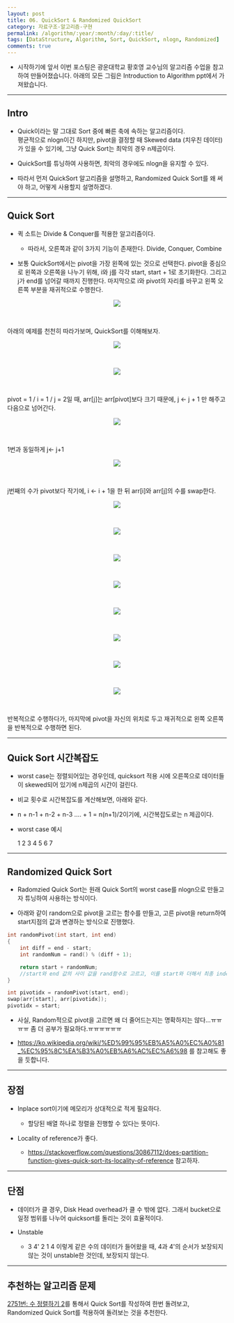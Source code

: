 ```yaml
---
layout: post
title: 06. QuickSort & Randomized QuickSort
category: 자료구조-알고리즘-구현
permalink: /algorithm/:year/:month/:day/:title/
tags: [DataStructure, Algorithm, Sort, QuickSort, nlogn, Randomized]
comments: true
---
```


* 시작하기에 앞서 이번 포스팅은 광운대학교 황호영 교수님의 알고리즘 수업을 참고하여 만들어졌습니다. 아래의 모든 그림은 Introduction to Algorithm ppt에서 가져왔습니다.

---

## Intro

* Quick이라는 말 그대로 Sort 중에 빠른 축에 속하는 알고리즘이다. <br> 평균적으로 nlogn이긴 하지만, pivot을 결정할 때 Skewed data (치우친 데이터)가 있을 수 있기에, 그냥 Quick Sort는 최악의 경우 n제곱이다.

* QuickSort를 튜닝하여 사용하면, 최악의 경우에도 nlogn을 유지할 수 있다.

* 따라서 먼저 QuickSort 알고리즘을 설명하고, Randomized Quick Sort를 왜 써야 하고, 어떻게 사용할지 설명하겠다.

---

## Quick Sort

* 퀵 소트는 Divide & Conquer를 적용한 알고리즘이다.
    * 따라서, 오른쪽과 같이 3가지 기능이 존재한다. Divide, Conquer, Combine


* 보통 QuickSort에서는 pivot을 가장 왼쪽에 있는 것으로 선택한다. pivot을 중심으로 왼쪽과 오른쪽을 나누기 위해, i와 j를 각각 start, start + 1로 초기화한다. 그리고 j가 end를 넘어갈 때까지 진행한다. 마지막으로 i와 pivot의 자리를 바꾸고 왼쪽 오른쪽 부분을 재귀적으로 수행한다.

<p style="text-align: center;">
        <img style="max-width: 60%; height: auto;" src="/assets/post-img/algorithm/quicksort_0.png"/> 
</p><br>

아래의 예제를 천천히 따라가보며, QuickSort를 이해해보자.

<p style="text-align: center;">
        <img style="max-width: 60%; height: auto;" src="/assets/post-img/algorithm/quicksort_1.png"/> 
</p><br>
<p style="text-align: center;">
        <img style="max-width: 60%; height: auto;" src="/assets/post-img/algorithm/quicksort_2.png"/> 
</p><br>

pivot = 1 / i = 1 / j = 2일 때, arr[j]는 arr[pivot]보다 크기 때문에, j <- j + 1 만 해주고 다음으로 넘어간다.

 
<p style="text-align: center;">
        <img style="max-width: 60%; height: auto;" src="/assets/post-img/algorithm/quicksort_3.png"/> 
</p><br>

1번과 동일하게 j<- j+1
 
<p style="text-align: center;">
        <img style="max-width: 60%; height: auto;" src="/assets/post-img/algorithm/quicksort_4.png"/> 
</p><br>

j번째의 수가 pivot보다 작기에, i <- i + 1을 한 뒤 arr[i]와 arr[j]의 수를 swap한다.

<p style="text-align: center;">
        <img style="max-width: 60%; height: auto;" src="/assets/post-img/algorithm/quicksort_5.png"/> 
</p><br>

<p style="text-align: center;">
        <img style="max-width: 60%; height: auto;" src="/assets/post-img/algorithm/quicksort_6.png"/> 
</p><br>
<p style="text-align: center;">
        <img style="max-width: 60%; height: auto;" src="/assets/post-img/algorithm/quicksort_7.png"/> 
</p><br>
<p style="text-align: center;">
        <img style="max-width: 60%; height: auto;" src="/assets/post-img/algorithm/quicksort_8.png"/> 
</p><br>
<p style="text-align: center;">
        <img style="max-width: 60%; height: auto;" src="/assets/post-img/algorithm/quicksort_9.png"/> 
</p><br>
<p style="text-align: center;">
        <img style="max-width: 60%; height: auto;" src="/assets/post-img/algorithm/quicksort_10.png"/> 
</p><br>

<p style="text-align: center;">
        <img style="max-width: 60%; height: auto;" src="/assets/post-img/algorithm/quicksort_11.png"/> 
</p><br>

<p style="text-align: center;">
        <img style="max-width: 60%; height: auto;" src="/assets/post-img/algorithm/quicksort_12.png"/> 
</p><br>

반복적으로 수행하다가, 마지막에 pivot을 자신의 위치로 두고 재귀적으로 왼쪽 오른쪽을 반복적으로 수행하면 된다.

---

## Quick Sort 시간복잡도

* worst case는 정렬되어있는 경우인데, quicksort 적용 시에 오른쪽으로 데이터들이 skewed되어 있기에 n제곱의 시간이 걸린다.

* 비교 횟수로 시간복잡도를 계산해보면, 아래와 같다.

* n + n-1 + n-2 + n-3 .... + 1 = n(n+1)/2이기에, 시간복잡도로는 n 제곱이다.

* worst case 예시

    1 2 3 4 5 6 7 
---
## Randomized Quick Sort

* Radomzied Quick Sort는 원래 Quick Sort의 worst case를 nlogn으로 만들고자 튜닝하여 사용하는 방식이다.

* 아래와 같이 random으로 pivot을 고르는 함수를 만들고, 고른 pivot을 return하여 start지점의 값과 변경하는 방식으로 진행했다.

```cpp  
int randomPivot(int start, int end)
{
    int diff = end - start;
    int randomNum = rand() % (diff + 1);

    return start + randomNum;
    //start와 end 값의 사이 값을 rand함수로 고르고, 이를 start와 더해서 최종 index를 결정한다. 
}
```
```cpp
int pivotidx = randomPivot(start, end);
swap(arr[start], arr[pivotidx]);
pivotidx = start;
```

* 사실, Random적으로 pivot을 고르면 왜 더 줄어드는지는 명확하지는 않다...ㅠㅠㅠㅠ 좀 더 공부가 필요하다.ㅠㅠㅠㅠㅠㅠ

* https://ko.wikipedia.org/wiki/%ED%99%95%EB%A5%A0%EC%A0%81_%EC%95%8C%EA%B3%A0%EB%A6%AC%EC%A6%98 를 참고해도 좋을 듯합니다.

---

## 장점

* Inplace sort이기에 메모리가 상대적으로 적게 필요하다.
    * 할당된 배열 하나로 정렬을 진행할 수 있다는 뜻이다.

* Locality of reference가 좋다.
    * https://stackoverflow.com/questions/30867112/does-partition-function-gives-quick-sort-its-locality-of-reference 참고하자.

---

## 단점

* 데이터가 클 경우, Disk Head overhead가 클 수 밖에 없다. 그래서 bucket으로 일정 범위를 나누어 quicksort를 돌리는 것이 효율적이다.

* Unstable
    * 3 4' 2 1 4 이렇게 같은 수의 데이터가 들어왔을 때, 4과 4'의 순서가 보장되지 않는 것이 unstable한 것인데, 보장되지 않는다. 

---

## 추천하는 알고리즘 문제

[2751번: 수 정렬하기 2](https://www.acmicpc.net/problem/2751)를 통해서 Quick Sort를 작성하여 한번 돌려보고, Randomized Quick Sort를 적용하여 돌려보는 것을 추천한다.